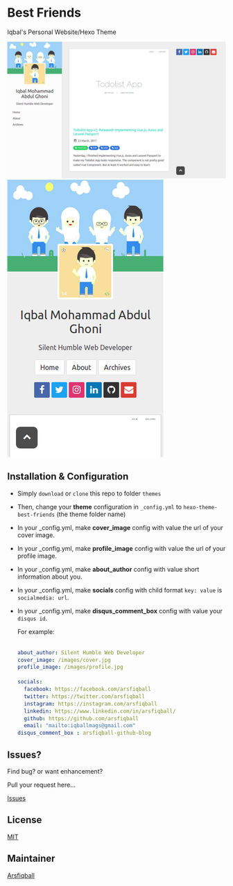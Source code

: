 # Best Friends
Iqbal's Personal Website/Hexo Theme

![Desktop](/screenshots/desktop.png)
![Mobile](/screenshots/mobile.png)

## Installation & Configuration
* Simply ``download`` or ``clone`` this repo to folder ``themes``
* Then, change your **theme** configuration in ``_config.yml`` to ``hexo-theme-best-friends`` (the theme folder name)
* In your _config.yml, make **cover_image** config with value the url of your cover image.
* In your _config.yml, make **profile_image** config with value the url of your profile image.
* In your _config.yml, make **about_author** config with value short information about you.
* In your _config.yml, make **socials** config with child format ``key: value`` is ``socialmedia: url``.
* In your _config.yml, make **disqus_comment_box** config with value your ``disqus id``.
  
  For example:
  
  ```yml
  
  about_author: Silent Humble Web Developer
  cover_image: /images/cover.jpg
  profile_image: /images/profile.jpg

  socials:
    facebook: https://facebook.com/arsfiqball
    twitter: https://twitter.com/arsfiqball
    instagram: https://instagram.com/arsfiqball
    linkedin: https://www.linkedin.com/in/arsfiqball/
    github: https://github.com/arsfiqball
    email: "mailto:iqballmags@gmail.com"
  disqus_comment_box : arsfiqball-github-blog
  
  ```

## Issues?
Find bug? or want enhancement?

Pull your request here...

[Issues](https://github.com/Arsfiqball/hexo-theme-best-friends/issues)

## License
[MIT](/LICENSE)

## Maintainer
[Arsfiqball](http://www.arsfiqball.com)
